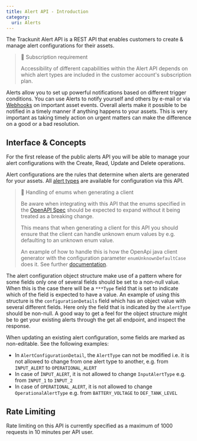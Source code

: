 ```yaml
---
title: Alert API - Introduction
category:
  uri: Alerts
---
```

The Trackunit Alert API is a REST API that enables customers to create & manage alert configurations for their assets.

> 📘 Subscription requirement
>
> Accessibility of different capabilities within the Alert API depends on which alert types are included in the customer account's subscription plan.

Alerts allow you to set up powerful notifications based on different trigger conditions. You can use Alerts to notify yourself and others by e-mail or via [Webhooks](https://developers.trackunit.com/docs/webhooks-overview) on important asset events. Overall alerts make it possible to be notified in a timely manner if anything happens to your assets. This is very important as taking timely action on urgent matters can make the difference on a good or a bad resolution.

## Interface & Concepts
For the first release of the public alerts API you will be able to manage your alert configurations with the Create, Read, Update and Delete operations.

Alert configurations are the rules that determine when alerts are generated for your assets. All [alert types](https://help.trackunit.com/en/articles/137636-how-do-i-work-with-alerts-in-trackunit-manager) are available for configuration via this API.

> 🚧 Handling of enums when generating a client
>
> Be aware when integrating with this API that the enums specified in the [OpenAPI Spec](https://developers.trackunit.com/openapi/alerts.json) should be expected to expand without it being treated as a breaking change.
>
> This means that when generating a client for this API you should ensure that the client can handle unknown enum values by e.g. defaulting to an unknown enum value.
>
> An example of how to handle this is how the OpenApi java client generator with the configuration parameter ```enumUnknownDefaultCase``` does it. See further [documentation](https://openapi-generator.tech/docs/generators/java/).

The alert configuration object structure make use of a pattern where for some fields only one of several fields should be set to a non-null value.
When this is the case there will be a ```***Type``` field that is set to indicate which of the field is expected to have a value.
An example of using this structure is the ```configurationDetails``` field which has an object value with several different fields.
Here only the field that is indicated by the ```alertType```  should be non-null.
A good way to get a feel for the object structure might be to get your existing alerts through the get all endpoint, and inspect the response.

When updating an existing alert configuration, some fields are marked as non-editable. See the following examples:

- In ```AlertConfigurationDetail```, the ```AlertType``` can not be modified i.e. it is not allowed to change from one alert type to another, e.g. from ```INPUT_ALERT``` to ```OPERATIONAL_ALERT```
- In case of ```ÌNPUT_ALERT```, it is not allowed to change ```InputAlertType``` e.g. from ```INPUT_1``` to ```INPUT_2```
- In case of ```OPERATIONAL_ALERT```, it is not allowed to change ```OperationalAlertType``` e.g. from ```BATTERY_VOLTAGE``` to ```DEF_TANK_LEVEL```


## Rate Limiting

Rate limiting on this API is currently specified as a maximum of 1000 requests in 10 minutes per API user.


